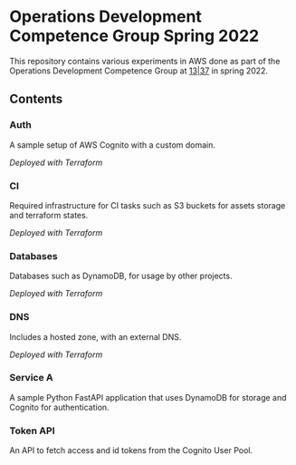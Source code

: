 # Operations Development Competence Group Spring 2022

This repository contains various experiments in AWS done as part of the Operations Development Competence Group at [13|37](https://1337.tech/) in spring 2022.

## Contents
### Auth
A sample setup of AWS Cognito with a custom domain.

*Deployed with Terraform*

### CI
Required infrastructure for CI tasks such as S3 buckets for assets storage and terraform states.

*Deployed with Terraform*

### Databases
Databases such as DynamoDB, for usage by other projects.

*Deployed with Terraform*

### DNS
Includes a hosted zone, with an external DNS.

*Deployed with Terraform*

### Service A
A sample Python FastAPI application that uses DynamoDB for storage and Cognito for authentication.

### Token API
An API to fetch access and id tokens from the Cognito User Pool.
